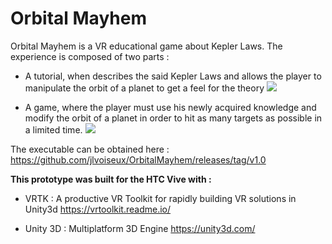 # Orbital Mayhem
Orbital Mayhem is a VR educational game about Kepler Laws. The experience is composed of two parts :

- A tutorial, when describes the said Kepler Laws and allows the player to manipulate the orbit of a planet to get a feel for the theory
![
](om_tuto.png)

- A game, where the player must use his newly acquired knowledge and modify the orbit of a planet in order to hit as many targets as possible in a limited time.
![
](om_game.gif)

The executable can be obtained here : https://github.com/jlvoiseux/OrbitalMayhem/releases/tag/v1.0

**This prototype was built for the HTC Vive with :**

 - VRTK : A productive VR Toolkit for rapidly building VR solutions in Unity3d
 https://vrtoolkit.readme.io/

- Unity 3D : Multiplatform 3D Engine
https://unity3d.com/